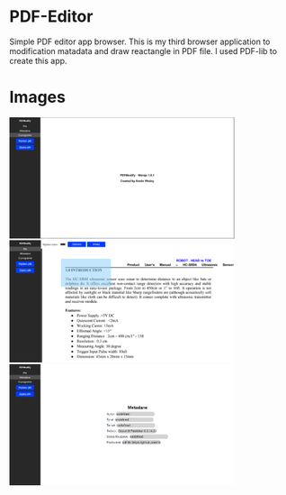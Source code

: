 # PDF-Editor
Simple PDF editor app browser. This is my third browser application to modification matadata and draw reactangle in PDF file. I used PDF-lib to create this app.

# Images
<img src="https://github.com/Kevvski/PDF-Editor/blob/main/Images/1.png" width="400">
<img src="https://github.com/Kevvski/PDF-Editor/blob/main/Images/2.png" width="400">
<img src="https://github.com/Kevvski/PDF-Editor/blob/main/Images/3.png" width="400">
